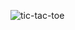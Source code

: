 ![tic-tac-toe](https://user-images.githubusercontent.com/64693238/147128178-35360db0-d8fa-43bd-bbb2-397d0b81f79c.gif)